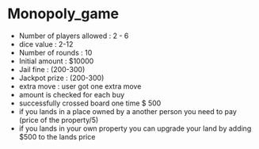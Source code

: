 # Monopoly_game
- Number of players allowed : 2 - 6
- dice value : 2-12
- Number of rounds : 10
- Initial amount : $10000
- Jail fine : (200-300)
- Jackpot prize : (200-300)
- extra move : user got one extra move
- amount is checked for each buy
- successfully crossed board one time $ 500
- if you lands in a place owned by a another person you need to pay (price of the property/5)
- if you lands in your own property you can upgrade your land by adding $500 to the lands price
